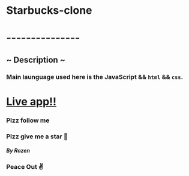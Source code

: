 # Starbucks-clone
# ---------------
## ~ Description ~
### Main launguage used here is the **JavaScript** && `html` && `css`.

# [Live app!!](https://lively-brook-3373.on.fleek.co/)

### Plzz follow me
### Plzz give me a star 🎇


##### By Rozen

### Peace Out ✌
